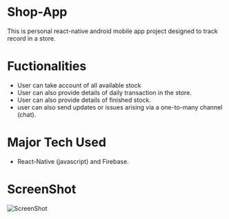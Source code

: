 # Shop-App
This is personal react-native android mobile app project designed to track record in a store.

# Fuctionalities
* User can take account of all available stock
* User can also provide details of daily transaction in the store.
* User can also provide details of finished stock.
* user can also send updates or issues arising via a one-to-many channel (chat). 

# Major Tech Used
* React-Native (javascript) and Firebase.
# ScreenShot
![ScreenShot]()
